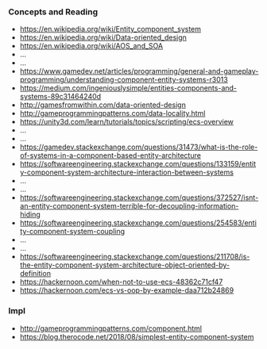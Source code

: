 ### Concepts and Reading

- https://en.wikipedia.org/wiki/Entity_component_system
- https://en.wikipedia.org/wiki/Data-oriented_design
- https://en.wikipedia.org/wiki/AOS_and_SOA
- ...
- ...
- https://www.gamedev.net/articles/programming/general-and-gameplay-programming/understanding-component-entity-systems-r3013
- https://medium.com/ingeniouslysimple/entities-components-and-systems-89c31464240d
- http://gamesfromwithin.com/data-oriented-design
- http://gameprogrammingpatterns.com/data-locality.html
- https://unity3d.com/learn/tutorials/topics/scripting/ecs-overview
- ...
- ...
- https://gamedev.stackexchange.com/questions/31473/what-is-the-role-of-systems-in-a-component-based-entity-architecture
- https://softwareengineering.stackexchange.com/questions/133159/entity-component-system-architecture-interaction-between-systems
- ...
- ...
- https://softwareengineering.stackexchange.com/questions/372527/isnt-an-entity-component-system-terrible-for-decoupling-information-hiding
- https://softwareengineering.stackexchange.com/questions/254583/entity-component-system-coupling
- ...
- ...
- https://softwareengineering.stackexchange.com/questions/211708/is-the-entity-component-system-architecture-object-oriented-by-definition
- https://hackernoon.com/when-not-to-use-ecs-48362c71cf47
- https://hackernoon.com/ecs-vs-oop-by-example-daa712b24869

### Impl

- http://gameprogrammingpatterns.com/component.html
- https://blog.therocode.net/2018/08/simplest-entity-component-system

